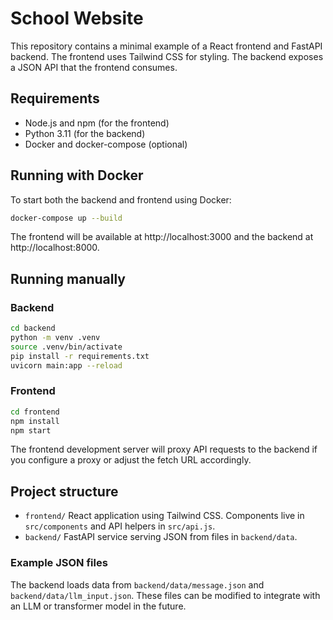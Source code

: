 # School Website

This repository contains a minimal example of a React frontend and FastAPI backend.
The frontend uses Tailwind CSS for styling. The backend exposes a JSON API
that the frontend consumes.

## Requirements
- Node.js and npm (for the frontend)
- Python 3.11 (for the backend)
- Docker and docker-compose (optional)

## Running with Docker
To start both the backend and frontend using Docker:

```bash
docker-compose up --build
```

The frontend will be available at http://localhost:3000 and the backend at
http://localhost:8000.

## Running manually

### Backend
```bash
cd backend
python -m venv .venv
source .venv/bin/activate
pip install -r requirements.txt
uvicorn main:app --reload
```

### Frontend
```bash
cd frontend
npm install
npm start
```

The frontend development server will proxy API requests to the backend if you
configure a proxy or adjust the fetch URL accordingly.

## Project structure

- `frontend/` React application using Tailwind CSS. Components live in `src/components` and API helpers in `src/api.js`.
- `backend/` FastAPI service serving JSON from files in `backend/data`.

### Example JSON files

The backend loads data from `backend/data/message.json` and `backend/data/llm_input.json`. These files can be modified to integrate with an LLM or transformer model in the future.
